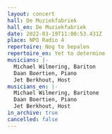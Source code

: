 ```yaml
---
layout: concert
hall: De Muziekfabriek
hall_en: De Muziekfabriek
date: 2022-03-19T11:00:53.431Z
place: NPO Radio 4
repertoire: Nog te bepalen
repertoire_en: Yet to determine
musicians: |-
  Michael Wilmering, Bariton
  Daan Boertien, Piano
  Jet Berkhout, Host
musicians_en: |-
  Michael Wilmering, Baritone
  Daan Boertien, Piano
  Jet Berkhout, Host
in_archive: true
cancelled: false
---
```

